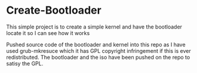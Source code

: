 # Create-Bootloader
This simple project is to create a simple kernel and have the bootloader locate it so I can see how it works

Pushed source code of the bootloader and kernel into this repo as I have used grub-mkresuce which it has GPL copyright
infringement if this is ever redistributed. The bootloader and the iso have been pushed on the repo to satisy the GPL.
